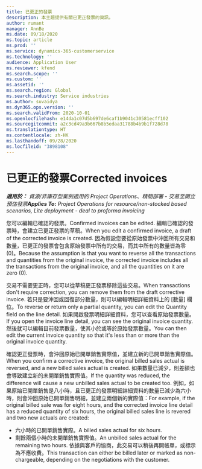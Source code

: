 ```yaml
---
title: 已更正的發票
description: 本主題提供有關已更正發票的資訊。
author: rumant
manager: AnnBe
ms.date: 09/18/2020
ms.topic: article
ms.prod: ''
ms.service: dynamics-365-customerservice
ms.technology: ''
audience: Application User
ms.reviewer: kfend
ms.search.scope: ''
ms.custom: ''
ms.assetid: ''
ms.search.region: Global
ms.search.industry: Service industries
ms.author: suvaidya
ms.dyn365.ops.version: ''
ms.search.validFrom: 2020-10-01
ms.openlocfilehash: e14da1c07d5b697de6caf1b9041c30581ecff102
ms.sourcegitcommit: a2c3cd49a3b667b8b5edaa31788b4b9b1f728d78
ms.translationtype: HT
ms.contentlocale: zh-HK
ms.lasthandoff: 09/28/2020
ms.locfileid: "3898108"
---
```

# <a name="corrected-invoices"></a><span data-ttu-id="24ebe-103">已更正的發票</span><span class="sxs-lookup"><span data-stu-id="24ebe-103">Corrected invoices</span></span>

<span data-ttu-id="24ebe-104">_**適用於：** 資源/非庫存型案例適用的 Project Operations、精簡部署 - 交易至開立預估發票_</span><span class="sxs-lookup"><span data-stu-id="24ebe-104">_**Applies To:** Project Operations for resource/non-stocked based scenarios, Lite deployment - deal to proforma invoicing_</span></span>

<span data-ttu-id="24ebe-105">您可以編輯已確認的發票。</span><span class="sxs-lookup"><span data-stu-id="24ebe-105">Confirmed invoices can be edited.</span></span> <span data-ttu-id="24ebe-106">編輯已確認的發票時，會建立已更正發票的草稿。</span><span class="sxs-lookup"><span data-stu-id="24ebe-106">When you edit a confirmed invoice, a draft of the corrected invoice is created.</span></span> <span data-ttu-id="24ebe-107">因為假設您要從原始發票中沖回所有交易和數量，已更正的發票會包含原始發票中所有的交易，而其中所有的數量皆為零 (0)。</span><span class="sxs-lookup"><span data-stu-id="24ebe-107">Because the assumption is that you want to reverse all the transactions and quantities from the original invoice, the corrected invoice includes all the transactions from the original invoice, and all the quantities on it are zero (0).</span></span>

<span data-ttu-id="24ebe-108">交易不需要更正時，您可以從草稿更正發票移除這些交易。</span><span class="sxs-lookup"><span data-stu-id="24ebe-108">When transactions don't require correction, you can remove them from the draft corrective invoice.</span></span> <span data-ttu-id="24ebe-109">若只是要沖回或回復部分數量，則可以編輯明細詳細資料上的 [數量] 欄位。</span><span class="sxs-lookup"><span data-stu-id="24ebe-109">To reverse or return only a partial quantity, you can edit the Quantity field on the line detail.</span></span> <span data-ttu-id="24ebe-110">如果開啟發票明細詳細資料，您可以查看原始發票數量。</span><span class="sxs-lookup"><span data-stu-id="24ebe-110">If you open the invoice line detail, you can see the original invoice quantity.</span></span> <span data-ttu-id="24ebe-111">然後就可以編輯目前發票數量，使其小於或等於原始發票數量。</span><span class="sxs-lookup"><span data-stu-id="24ebe-111">You can then edit the current invoice quantity so that it's less than or more than the original invoice quantity.</span></span>

<span data-ttu-id="24ebe-112">確認更正發票時，會沖回原始已開單銷售實際值，並建立新的已開單銷售實際值。</span><span class="sxs-lookup"><span data-stu-id="24ebe-112">When you confirm a corrective invoice, the original billed sales actual is reversed, and a new billed sales actual is created.</span></span> <span data-ttu-id="24ebe-113">如果數量已減少，則差額也會導致建立新的未開單銷售實際值。</span><span class="sxs-lookup"><span data-stu-id="24ebe-113">If the quantity was reduced, the difference will cause a new unbilled sales actual to be created too.</span></span> <span data-ttu-id="24ebe-114">例如，如果原始已開單銷售是八小時，且已更正的發票明細詳細資料的數量已減少為六小時，則會沖回原始已開單銷售明細，並建立兩個新的實際值：</span><span class="sxs-lookup"><span data-stu-id="24ebe-114">For example, if the original billed sale was for eight hours, and the corrected invoice line detail has a reduced quantity of six hours, the original billed sales line is revered and two new actuals are created:</span></span>

- <span data-ttu-id="24ebe-115">六小時的已開單銷售實際。</span><span class="sxs-lookup"><span data-stu-id="24ebe-115">A billed sales actual for six hours.</span></span>
- <span data-ttu-id="24ebe-116">剩餘兩個小時的未開單銷售實際值。</span><span class="sxs-lookup"><span data-stu-id="24ebe-116">An unbilled sales actual for the remaining two hours.</span></span> <span data-ttu-id="24ebe-117">依據與客戶的協商，此交易可以稍後再開帳單，或標示為不應收費。</span><span class="sxs-lookup"><span data-stu-id="24ebe-117">This transaction can either be billed later or marked as non-chargeable, depending on the negotiations with the customer.</span></span>

